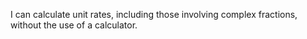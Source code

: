 I can calculate unit rates, including those involving complex fractions, without the use of a calculator.
